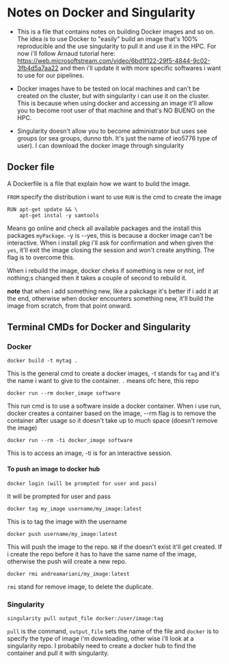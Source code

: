 # Notes on Docker and Singularity

* This is a file that contains notes on building Docker images and so on. The idea is to use Docker to "easily" build an image that's 100% reproducible
and the use singularity to pull it and use it in the HPC. For now i'll follow Arnaud tutorial here: https://web.microsoftstream.com/video/6bd1f122-29f5-4844-9c02-3fb4d5a7aa22 and then
i'll update it with more specific softwares i want to use for our pipelines.

* Docker images have to be tested on local machines and can't be created on the cluster, but with singularity i can use it on the cluster. This is because when using docker and accessing an image it'll allow you to become root user of that machine and that's NO BUENO on the HPC.

* Singularity doesn't allow you to become administrator but uses see groups (or sea groups, dunno tbh. It's just the name of ieo5776 type of user). I can download the docker image through singularity

## Docker file

A Dockerfile is a file that explain how we want to build the image.

`FROM` specify the distribution i want to use
`RUN` is the cmd to create the image 

```
RUN apt-get update && \
	apt-get instal -y samtools
```
Means go online and check all available packages and the install this packages `myPackage`. -y is --yes, this is because a docker image can't be interactive. When i install pkg i'll ask for confirmation and when given the `yes`, it'll exit the image closing the session and won't create anything. The flag is to overcome this.

When i rebuild the image, docker cheks if something is new or not, inf nothing;s changed then it takes a couple of second to rebuild it.

**note** that when i add something new, like a pakckage it's better if i add it at the end, otherwise when docker encounters something new, it'll build the image from scratch, from that point onward.


## Terminal CMDs for Docker and Singularity

### Docker
```
docker build -t mytag .
```
This is the general cmd to create a docker images, -t stands for `tag` and it's the name i want to give to the container. `.` means ofc here, this repo

```
docker run --rm docker_image software
```
This run cmd is to use a software inside a docker container. When i use run, docker creates a container based on the image, --rm flag is to remove the container after usage so it doesn't take up to much space (doesn't remove the image)

```
docker run --rm -ti docker_image software
```
This is to access an image, -ti is for an interactive session. 

#### To push an image to docker hub

```
docker login (will be prompted for user and pass)
```
It will be prompted for user and pass

```
docker tag my_image username/my_image:latest
```
This is to tag the image with the username

```
docker push username/my_image:latest
```

This will push the image to the repo. `NB` if the doesn't exist it'll get created. If i create the repo before it has to have the same name of the image, otherwise the push will create a new repo.

```
docker rmi andreamariani/my_image:latest
```

`rmi` stand for remove image, to delete the duplicate.


### Singularity

```
singularity pull output_file docker:/user/image:tag
```
`pull` is the command, `output_file` sets the name of the file and `docker` is to specify the type of image i'm downloading, other wise i'll look at a singularity repo. 
I probabily need to create a docker hub to find the container and pull it with singularity.